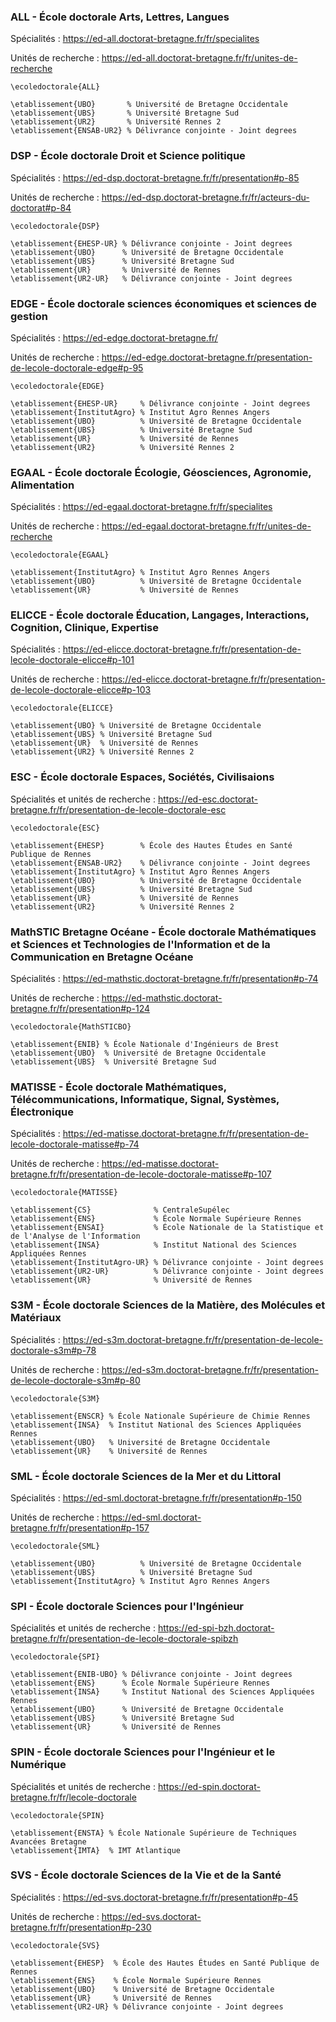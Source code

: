 
### ALL - École doctorale Arts, Lettres, Langues

Spécialités : https://ed-all.doctorat-bretagne.fr/fr/specialites

Unités de recherche : https://ed-all.doctorat-bretagne.fr/fr/unites-de-recherche

```
\ecoledoctorale{ALL}

\etablissement{UBO}       % Université de Bretagne Occidentale
\etablissement{UBS}       % Université Bretagne Sud
\etablissement{UR2}       % Université Rennes 2
\etablissement{ENSAB-UR2} % Délivrance conjointe - Joint degrees
```


### DSP - École doctorale Droit et Science politique

Spécialités : https://ed-dsp.doctorat-bretagne.fr/fr/presentation#p-85

Unités de recherche : https://ed-dsp.doctorat-bretagne.fr/fr/acteurs-du-doctorat#p-84

```
\ecoledoctorale{DSP}

\etablissement{EHESP-UR} % Délivrance conjointe - Joint degrees
\etablissement{UBO}      % Université de Bretagne Occidentale
\etablissement{UBS}      % Université Bretagne Sud
\etablissement{UR}       % Université de Rennes
\etablissement{UR2-UR}   % Délivrance conjointe - Joint degrees
```


### EDGE - École doctorale sciences économiques et sciences de gestion

Spécialités : https://ed-edge.doctorat-bretagne.fr/

Unités de recherche : https://ed-edge.doctorat-bretagne.fr/presentation-de-lecole-doctorale-edge#p-95

```
\ecoledoctorale{EDGE}

\etablissement{EHESP-UR}     % Délivrance conjointe - Joint degrees
\etablissement{InstitutAgro} % Institut Agro Rennes Angers
\etablissement{UBO}          % Université de Bretagne Occidentale
\etablissement{UBS}          % Université Bretagne Sud
\etablissement{UR}           % Université de Rennes
\etablissement{UR2}          % Université Rennes 2
```


### EGAAL - École doctorale Écologie, Géosciences, Agronomie, Alimentation

Spécialités : https://ed-egaal.doctorat-bretagne.fr/fr/specialites

Unités de recherche : https://ed-egaal.doctorat-bretagne.fr/fr/unites-de-recherche

```
\ecoledoctorale{EGAAL}

\etablissement{InstitutAgro} % Institut Agro Rennes Angers
\etablissement{UBO}          % Université de Bretagne Occidentale
\etablissement{UR}           % Université de Rennes
```


### ELICCE - École doctorale Éducation, Langages, Interactions, Cognition, Clinique, Expertise

Spécialités : https://ed-elicce.doctorat-bretagne.fr/fr/presentation-de-lecole-doctorale-elicce#p-101

Unités de recherche : https://ed-elicce.doctorat-bretagne.fr/fr/presentation-de-lecole-doctorale-elicce#p-103

```
\ecoledoctorale{ELICCE}

\etablissement{UBO} % Université de Bretagne Occidentale
\etablissement{UBS} % Université Bretagne Sud
\etablissement{UR}  % Université de Rennes
\etablissement{UR2} % Université Rennes 2
```


### ESC - École doctorale Espaces, Sociétés, Civilisaions

Spécialités et unités de recherche : https://ed-esc.doctorat-bretagne.fr/fr/presentation-de-lecole-doctorale-esc

```
\ecoledoctorale{ESC}

\etablissement{EHESP}        % École des Hautes Études en Santé Publique de Rennes
\etablissement{ENSAB-UR2}    % Délivrance conjointe - Joint degrees
\etablissement{InstitutAgro} % Institut Agro Rennes Angers
\etablissement{UBO}          % Université de Bretagne Occidentale
\etablissement{UBS}          % Université Bretagne Sud
\etablissement{UR}           % Université de Rennes
\etablissement{UR2}          % Université Rennes 2
```


### MathSTIC Bretagne Océane - École doctorale Mathématiques et Sciences et Technologies de l'Information et de la Communication en Bretagne Océane

Spécialités : https://ed-mathstic.doctorat-bretagne.fr/fr/presentation#p-74

Unités de recherche : https://ed-mathstic.doctorat-bretagne.fr/fr/presentation#p-124

```
\ecoledoctorale{MathSTICBO}

\etablissement{ENIB} % École Nationale d'Ingénieurs de Brest
\etablissement{UBO}  % Université de Bretagne Occidentale
\etablissement{UBS}  % Université Bretagne Sud
```


### MATISSE - École doctorale Mathématiques, Télécommunications, Informatique, Signal, Systèmes, Électronique

Spécialités : https://ed-matisse.doctorat-bretagne.fr/fr/presentation-de-lecole-doctorale-matisse#p-74

Unités de recherche : https://ed-matisse.doctorat-bretagne.fr/fr/presentation-de-lecole-doctorale-matisse#p-107

```
\ecoledoctorale{MATISSE}

\etablissement{CS}              % CentraleSupélec
\etablissement{ENS}             % École Normale Supérieure Rennes
\etablissement{ENSAI}           % École Nationale de la Statistique et de l'Analyse de l'Information
\etablissement{INSA}            % Institut National des Sciences Appliquées Rennes
\etablissement{InstitutAgro-UR} % Délivrance conjointe - Joint degrees
\etablissement{UR2-UR}          % Délivrance conjointe - Joint degrees
\etablissement{UR}              % Université de Rennes
```


### S3M - École doctorale Sciences de la Matière, des Molécules et Matériaux

Spécialités : https://ed-s3m.doctorat-bretagne.fr/fr/presentation-de-lecole-doctorale-s3m#p-78

Unités de recherche : https://ed-s3m.doctorat-bretagne.fr/fr/presentation-de-lecole-doctorale-s3m#p-80

```
\ecoledoctorale{S3M}

\etablissement{ENSCR} % École Nationale Supérieure de Chimie Rennes
\etablissement{INSA}  % Institut National des Sciences Appliquées Rennes
\etablissement{UBO}   % Université de Bretagne Occidentale
\etablissement{UR}    % Université de Rennes
```


### SML - École doctorale Sciences de la Mer et du Littoral

Spécialités : https://ed-sml.doctorat-bretagne.fr/fr/presentation#p-150

Unités de recherche : https://ed-sml.doctorat-bretagne.fr/fr/presentation#p-157

```
\ecoledoctorale{SML}

\etablissement{UBO}          % Université de Bretagne Occidentale
\etablissement{UBS}          % Université Bretagne Sud
\etablissement{InstitutAgro} % Institut Agro Rennes Angers
```


### SPI - École doctorale Sciences pour l'Ingénieur

Spécialités et unités de recherche : https://ed-spi-bzh.doctorat-bretagne.fr/fr/presentation-de-lecole-doctorale-spibzh

```
\ecoledoctorale{SPI}

\etablissement{ENIB-UBO} % Délivrance conjointe - Joint degrees
\etablissement{ENS}      % École Normale Supérieure Rennes
\etablissement{INSA}     % Institut National des Sciences Appliquées Rennes
\etablissement{UBO}      % Université de Bretagne Occidentale
\etablissement{UBS}      % Université Bretagne Sud
\etablissement{UR}       % Université de Rennes
```


### SPIN - École doctorale Sciences pour l'Ingénieur et le Numérique

Spécialités et unités de recherche : https://ed-spin.doctorat-bretagne.fr/fr/lecole-doctorale

```
\ecoledoctorale{SPIN}

\etablissement{ENSTA} % École Nationale Supérieure de Techniques Avancées Bretagne
\etablissement{IMTA}  % IMT Atlantique
```


### SVS - École doctorale Sciences de la Vie et de la Santé

Spécialités : https://ed-svs.doctorat-bretagne.fr/fr/presentation#p-45

Unités de recherche : https://ed-svs.doctorat-bretagne.fr/fr/presentation#p-230

```
\ecoledoctorale{SVS}

\etablissement{EHESP}  % École des Hautes Études en Santé Publique de Rennes
\etablissement{ENS}    % École Normale Supérieure Rennes
\etablissement{UBO}    % Université de Bretagne Occidentale
\etablissement{UR}     % Université de Rennes
\etablissement{UR2-UR} % Délivrance conjointe - Joint degrees
```
